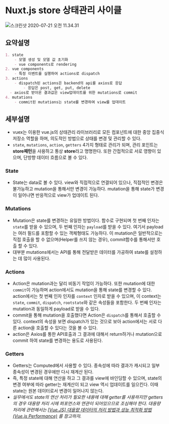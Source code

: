 # Nuxt.js store 상태관리 사이클

![스크린샷 2020-07-21 오전 11.34.31](/Users/baghan-eum/Library/Application%20Support/typora-user-images/%E1%84%89%E1%85%B3%E1%84%8F%E1%85%B3%E1%84%85%E1%85%B5%E1%86%AB%E1%84%89%E1%85%A3%E1%86%BA%202020-07-21%20%E1%84%8B%E1%85%A9%E1%84%8C%E1%85%A5%E1%86%AB%2011.34.31.png)

## 요약설명

```markdown
1. state
	- 모델 생성 및 모델 값 초기화
	- vue components로 rendering
2. vue components
	- 특정 이벤트를 실행하여 actions로 dispatch
3. actions
	- dispatch된 actions은 backend의 api를 axios로 응답
		- 응답은 post, get, put, delete
  - axios로 받아온 결과값은 view업데이트를 위한 mutations로 commit
4. mutations
	- commit된 mutations는 state를 변경하여 view를 업데이트
```



## 세부설명

-   vuex는 이용한 vue.js의 상태관리 라이브러리로 모든 컴포넌트에 대한 중앙 집중식 저장소 역할을 하며, 의도적인 방법으로 상태를 변경 및 관리할 수 있다.
-   `state`, `mutations`, `action`, `getters` 4가지 형태로 관리가 되며, 관리 포인트는 **store패턴**을 사용하고 통상 **store**라고 명명한다. 또한 간접적으로 서로 영향이 있으며, 단방향 데이터 흐름으로 볼 수 있다.

### State

-   State는 data로 볼 수 있다. view와 직접적으로 연결되어 있으나, 직접적인 변경은 불가능하고 mutation을 통해서만 변경이 가능하다. mutation을 통해 state가 변경이 일어나면 반응적으로 view가 업데이트 된다.



### Mutations

-   Mutation은 state를 변경하는 유일한 방법이다. 함수로 구현되며 첫 번째 인자는 `state`를 받을 수 있으며, 두 번째 인자는 `payload`를 받을 수 있다. 여기서 payload는 여러 필드를 포함할 수 있는 객체형태도 가능하다. 이 mutation은 일반적으로는 직접 호출을 할 수 없으며(Helper를 쓰지 않는 경우), commit함수를 통해서만 호출 할 수 있다.
-   대부분 mutations에서는 API를 통해 전달받은 데이터를 가공하여 state를 설정하는 데 많이 사용된다.



### Actions

-   Action은 mutation과는 달리 비동기 작업이 가능하다. 또한 mutation에 대한 `commit`이 가능하며 action에서도 mutation을 통해 state를 변경할 수 있다. action에서는 첫 번째 인자 인자를 `context` 인자로 받을 수 있으며, 이 context는 `state`, `commit`, `dispatch`, `rootstate`와 같은 속성들을 포함한다. 두 번째 인자는 mutation과 동일하게 payload로 받을 수 있다.
-   commit을 통해 mutation을 호출했다면 Action은 `dispatch`를 통해서 호출할 수 있다. context의 속성을 보면 dispatch가 있는 것으로 보아 action에서는 서로 다른 action을 호출할 수 있다는 것을 볼 수 있다.
-   action은 Axios를 통한 API호출과 그 결과에 대해서 return하거나 mutation으로 commit 하여 state를 변경하는 용도로 사용된다.



### Getters

-   Getters는 Computed에서 사용할 수 있다. 종속성에 따라 결과가 캐시되고 일부 종속성이 변경된 경우에만 다시 재계산 된다.
-   즉, 특정 state에 대해 연산을 하고 그 결과를 view에 바인딩할 수 있으며, state의 변경 여부에 따라 getter는 재계산이 되고 view 역시 업데이트를 일으킨다. 이때 state는 원본 데이터로서 변경이 일어나지 않는다.
-   *실무에서도 state의 연산 처리가 필요한 내용에 대해 getter를 사용하지만 getters의 경우 대용량 처리 시에 퍼포먼스와 연관이 되어있으므로 조심해야 한다. 대용량 처리에 관련해서는
    [[Vue.JS\] 대용량 데이터의 처리 방법과 성능 최적화 방법 (Vue.js Performance)](https://kdydesign.github.io/2019/04/10/vuejs-performance/) 를 참고하자.*

